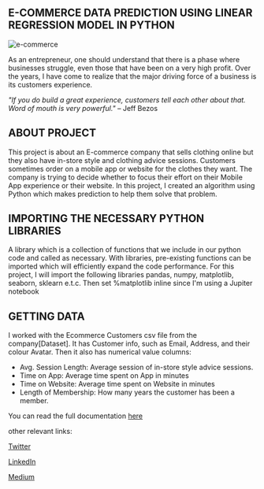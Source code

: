 ## E-COMMERCE DATA PREDICTION USING LINEAR REGRESSION MODEL IN PYTHON

![e-commerce](https://user-images.githubusercontent.com/109528502/197574025-d4e4c242-8060-47f2-a64b-45240eaac1bd.jpeg)

As an entrepreneur, one should understand that there is a phase where businesses struggle, even those that have been on a very high profit. Over the years, I have come to realize that the major driving force of a business is its customers experience.

*"If you do build a great experience, customers tell each other about that. Word of mouth is very powerful."* – Jeff Bezos

## ABOUT PROJECT
This project is about an E-commerce company that sells clothing online but they also have in-store style and clothing advice sessions. Customers sometimes order on a mobile app or website for the clothes they want. The company is trying to decide whether to focus their effort on their Mobile App experience or their website. In this project, I created an algorithm using Python which makes prediction to help them solve that problem.

## IMPORTING THE NECESSARY PYTHON LIBRARIES
A library which is a collection of functions that we include in our python code and called as necessary. With libraries, pre-existing functions can be imported which will efficiently expand the code performance. For this project, I will import the following libraries pandas, numpy, matplotlib, seaborn, sklearn e.t.c. Then set %matplotlib inline since I'm using a Jupiter notebook

## GETTING DATA
I worked with the Ecommerce Customers csv file from the company[Dataset]. It has Customer info, such as Email, Address, and their colour Avatar. Then it also has numerical value columns: 
* Avg. Session Length: Average session of in-store style advice sessions.
* Time on App: Average time spent on App in minutes   
* Time on Website: Average time spent on Website in minutes
* Length of Membership: How many years the customer has been a member.

You can read the full documentation [here]()

other relevant links:

[Twitter](https://twitter.com/Jobenofficial?t=F06epko9lD5L8p3-VkkT9w&s=09)

[LinkedIn](https://www.linkedin.com/in/jonahusanga)

[Medium](https://usangajonah.medium.com/)
